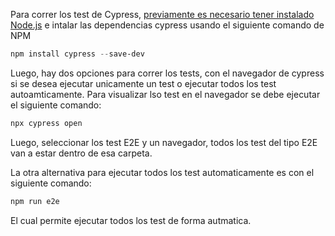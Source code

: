Para correr los test de Cypress, [previamente es necesario tener instalado Node.js](https://nodejs.org/en/learn/getting-started/an-introduction-to-the-npm-package-manager) e intalar las dependencias cypress usando el siguiente comando de NPM

```powershell
npm install cypress --save-dev
```

Luego, hay dos opciones para correr los tests, con el navegador de cypress si se desea ejecutar unicamente un test o ejecutar todos los test autoamticamente.
Para visualizar lso test en el navegador se debe ejecutar el siguiente comando:
```powershell
npx cypress open
```

Luego, seleccionar los test E2E y un navegador, todos los test del tipo E2E van a estar dentro de esa carpeta.

La otra alternativa para ejecutar todos los test automaticamente es con el siguiente comando:

```powershell
npm run e2e
```

El cual permite ejecutar todos los test de forma autmatica.
